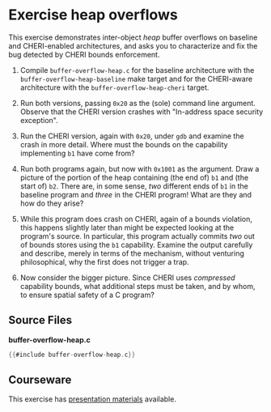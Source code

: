 # Exercise heap overflows

This exercise demonstrates inter-object *heap* buffer overflows on baseline and
CHERI-enabled architectures, and asks you to characterize and fix the bug
detected by CHERI bounds enforcement.

1. Compile `buffer-overflow-heap.c` for the baseline architecture with the
   `buffer-overflow-heap-baseline` make target and for the CHERI-aware 
   architecture with the `buffer-overflow-heap-cheri` target.

2. Run both versions, passing `0x20` as the (sole) command line argument.
   Observe that the CHERI version crashes with "In-address space security
   exception".

3. Run the CHERI version, again with `0x20`, under `gdb` and examine the crash
   in more detail.  Where must the bounds on the capability implementing `b1`
   have come from?

4. Run both programs again, but now with `0x1001` as the argument.
   Draw a picture of the portion of the heap containing (the end of) `b1` and
   (the start of) `b2`.  There are, in some sense, *two* different ends of `b1`
   in the baseline program and *three* in the CHERI program!  What are they and
   how do they arise?

5. While this program does crash on CHERI, again of a bounds violation, this
   happens slightly later than might be expected looking at the program's
   source.  In particular, this program actually commits *two* out of bounds
   stores using the `b1` capability.  Examine the output carefully and describe,
   merely in terms of the mechanism, without venturing philosophical, why the
   first does not trigger a trap.

6. Now consider the bigger picture.  Since CHERI uses *compressed* capability
   bounds, what additional steps must be taken, and by whom, to ensure spatial
   safety of a C program?

## Source Files

**buffer-overflow-heap.c**
```C
{{#include buffer-overflow-heap.c}}
```

## Courseware

This exercise has [presentation materials](./buffer-overflow-heap.pptx)
available.
